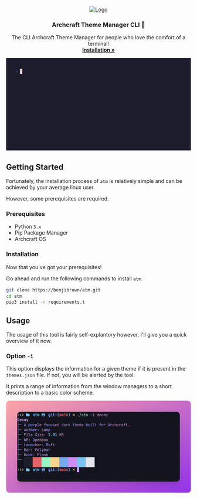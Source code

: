 



<!-- PROJECT LOGO -->
<br />
<div align="center">
  <a href="https://github.com/benjibrown/atm">
    <img src="https://media.discordapp.net/attachments/1059398371107950702/1064617403960545332/clilogo2.png?width=615&height=615" alt="Logo" width="160" height="160">
  </a>

  <h3 align="center">Archcraft Theme Manager CLI 🧨</h3>

  <p align="center">
    The CLI Archcraft Theme Manager for people who love the comfort of a terminal!
    <br />
    <a href="https://github.com/benjibrown/atm#Installation"><strong>Installation »</strong></a>
    <br />
  </p>
</div>

![preview](./resources/preview.gif)

## Getting Started

Fortunately, the installation process of `atm` is relatively simple
and can be achieved by your average linux user.

However, some prerequisites are required.

### Prerequisites

- Python `3.x`
- Pip Package Manager
- Archcraft OS


### Installation

Now that you've got your prerequisites! 

Go ahead and run the following commands to install `atm`.

```bash
git clone https://benjibrown/atm.git
cd atm
pip3 install -r requirements.t
```

## Usage

The usage of this tool is fairly self-explantory however, I'll give you a quick overview of it now.

### Option `-i`

This option displays the information for a given theme if it is present in the `themes.json` file. If not, you will be alerted by the tool.

It prints a range of information from the window managers to a short description to a basic color scheme.


![info-option-example](https://github.com/benjibrown/atm/blob/main/resources/infooption.png?raw=true)

